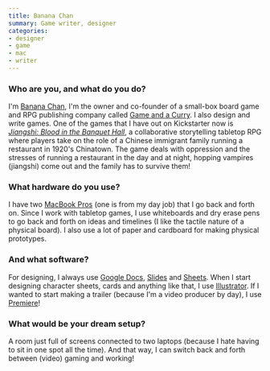```yaml
---
title: Banana Chan
summary: Game writer, designer 
categories:
- designer
- game
- mac
- writer
---
```


### Who are you, and what do you do?

I'm [Banana Chan](https://twitter.com/bananachangames "Banana's Twitter account."), I'm the owner and co-founder of a small-box board game and RPG publishing company called [Game and a Curry](http://gameandacurry.com/ "Banana's game company."). I also design and write games. One of the games that I have out on Kickstarter now is [_Jiangshi: Blood in the Banquet Hall_](https://www.kickstarter.com/projects/jiangshi/jiangshi-blood-in-the-banquet-hall/ "Banana's tabletop game on Kickstarter."), a collaborative storytelling tabletop RPG where players take on the role of a Chinese immigrant family running a restaurant in 1920's Chinatown. The game deals with oppression and the stresses of running a restaurant in the day and at night, hopping vampires (jiangshi) come out and the family has to survive them!

### What hardware do you use?

I have two [MacBook Pros][macbook-pro] (one is from my day job) that I go back and forth on. Since I work with tabletop games, I use whiteboards and dry erase pens to go back and forth on ideas and timelines (I like the tactile nature of a physical board). I also use a lot of paper and cardboard for making physical prototypes.

### And what software?

For designing, I always use [Google Docs][google-docs], [Slides][google-slides] and [Sheets][google-sheets]. When I start designing character sheets, cards and anything like that, I use [Illustrator][]. If I wanted to start making a trailer (because I'm a video producer by day), I use [Premiere][]!

### What would be your dream setup?

A room just full of screens connected to two laptops (because I hate having to sit in one spot all the time). And that way, I can switch back and forth between (video) gaming and working!

[google-docs]: https://en.wikipedia.org/wiki/Google_Docs "A web-based office suite."
[google-sheets]: https://www.google.com/sheets/about/ "Online spreadsheet software."
[google-slides]: https://www.google.com/slides/about/ "Web-based presentation software."
[illustrator]: https://www.adobe.com/products/illustrator.html "A vector graphics editor."
[macbook-pro]: https://www.apple.com/macbook-pro/ "A laptop."
[premiere]: https://www.adobe.com/products/premiere.html "A video editing suite."
